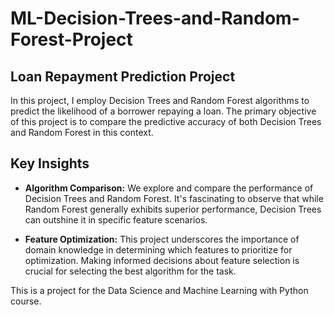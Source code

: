 # ML-Decision-Trees-and-Random-Forest-Project
## Loan Repayment Prediction Project

In this project, I employ Decision Trees and Random Forest algorithms to predict the likelihood of a borrower repaying a loan. The primary objective of this project is to compare the predictive accuracy of both Decision Trees and Random Forest in this context.

## Key Insights

- **Algorithm Comparison:** We explore and compare the performance of Decision Trees and Random Forest. It's fascinating to observe that while Random Forest generally exhibits superior performance, Decision Trees can outshine it in specific feature scenarios.

- **Feature Optimization:** This project underscores the importance of domain knowledge in determining which features to prioritize for optimization. Making informed decisions about feature selection is crucial for selecting the best algorithm for the task.

This is a project for the Data Science and Machine Learning with Python course.
